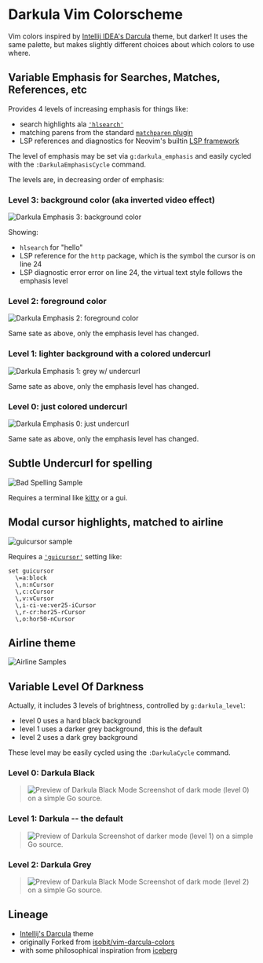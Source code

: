 # Darkula Vim Colorscheme

Vim colors inspired by [Intellij IDEA's Darcula][darcula] theme, but darker! It uses the
same palette, but makes slightly different choices about which colors to use
where.

## Variable Emphasis for Searches, Matches, References, etc

Provides 4 levels of increasing emphasis for things like:
- search highlights ala [`'hlsearch'`](https://neovim.io/doc/user/options.html#'hlsearch')
- matching parens from the standard [`matchparen` plugin](https://neovim.io/doc/user/pi_paren.html)
- LSP references and diagnostics for Neovim's builtin [LSP framework](https://neovim.io/doc/user/lsp.html)

The level of emphasis may be set via `g:darkula_emphasis` and easily cycled
with the `:DarkulaEmphasisCycle` command.

The levels are, in decreasing order of emphasis:

### Level 3: background color (aka inverted video effect)

![Darkula Emphasis 3: background color](images/emph_3.png)

Showing:
- `hlsearch` for "hello"
- LSP reference for the `http` package, which is the symbol the cursor is on line 24
- LSP diagnostic error error on line 24, the virtual text style follows the emphasis level

### Level 2: foreground color

![Darkula Emphasis 2: foreground color](images/emph_2.png)

Same sate as above, only the emphasis level has changed.

### Level 1: lighter background with a colored undercurl

![Darkula Emphasis 1: grey w/ undercurl](images/emph_1.png)

Same sate as above, only the emphasis level has changed.

### Level 0: just colored undercurl

![Darkula Emphasis 0: just undercurl](images/emph_0.png)

Same sate as above, only the emphasis level has changed.

## Subtle Undercurl for spelling

![Bad Spelling Sample](images/spelbad.png)

Requires a terminal like [kitty][kitty_underlines] or a gui.

## Modal cursor highlights, matched to airline

![guicursor sample](images/cursors.png)

Requires a [`'guicursor'`][opt_guicursor] setting like:
```vim
set guicursor
  \=a:block
  \,n:nCursor
  \,c:cCursor
  \,v:vCursor
  \,i-ci-ve:ver25-iCursor
  \,r-cr:hor25-rCursor
  \,o:hor50-nCursor
```

## Airline theme

![Airline Samples](images/airlines.png)

## Variable Level Of Darkness

Actually, it includes 3 levels of brightness, controlled by `g:darkula_level`:
- level 0 uses a hard black background
- level 1 uses a darker grey background, this is the default
- level 2 uses a dark grey background

These level may be easily cycled using the `:DarkulaCycle` command.

### Level 0: Darkula Black

> ![Preview of Darkula Black Mode](images/darkula_black.png)
Screenshot of dark mode (level 0) on a simple Go source.

### Level 1: Darkula -- the default

> ![Preview of Darkula](images/darkula.png)
Screenshot of darker mode (level 1) on a simple Go source.

### Level 2: Darkula Grey

> ![Preview of Darkula Black Mode](images/darkula_grey.png)
Screenshot of dark mode (level 2) on a simple Go source.

## Lineage

- [Intellij's Darcula][darcula] theme
- originally Forked from [isobit/vim-darcula-colors][vim-darcula]
- with some philosophical inspiration from [iceberg][iceberg]

[kitty_underlines]: https://sw.kovidgoyal.net/kitty/protocol-extensions.html#colored-and-styled-underlines
[opt_guicursor]: https://neovim.io/doc/user/options.html#'guicursor'
[vim-darcula]: //github.com/isobit/vim-darcula-colors
[iceberg]: //github.com/cocopon/iceberg.vim
[darcula]: //plugins.jetbrains.com/plugin/12692-darcula-darker-theme
